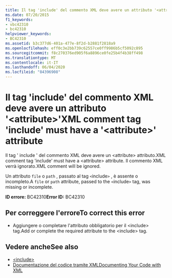 ```yaml
---
title: Il tag 'include' del commento XML deve avere un attributo '<attribute>'
ms.date: 07/20/2015
f1_keywords:
- vbc42310
- bc42310
helpviewer_keywords:
- BC42310
ms.assetid: b3c377d6-401a-477e-8f2d-b2881f2818a9
ms.openlocfilehash: eff0c3e2bb739c62557ce0ff9986b5cf5092c895
ms.sourcegitcommit: f8c270376ed905f6a8896ce0fe25b4f4b38ff498
ms.translationtype: MT
ms.contentlocale: it-IT
ms.lasthandoff: 06/04/2020
ms.locfileid: "84396908"
---
```

# <a name="xml-comment-tag-include-must-have-a-attribute-attribute"></a><span data-ttu-id="b7376-102">Il tag 'include' del commento XML deve avere un attributo '\<attribute>'</span><span class="sxs-lookup"><span data-stu-id="b7376-102">XML comment tag 'include' must have a '\<attribute>' attribute</span></span>
<span data-ttu-id="b7376-103">Il tag ' include ' del commento XML deve avere un \<attribute> attributo.</span><span class="sxs-lookup"><span data-stu-id="b7376-103">XML comment tag 'include' must have a \<attribute> attribute.</span></span> <span data-ttu-id="b7376-104">Il commento XML verrà ignorato.</span><span class="sxs-lookup"><span data-stu-id="b7376-104">XML comment will be ignored.</span></span>  
  
 <span data-ttu-id="b7376-105">Un attributo `file` o `path` , passato al tag `<`include`>` , è assente o incompleto.</span><span class="sxs-lookup"><span data-stu-id="b7376-105">A `file` or `path` attribute, passed to the `<`include`>` tag, was missing or incomplete.</span></span>  
  
 <span data-ttu-id="b7376-106">**ID errore:** BC42310</span><span class="sxs-lookup"><span data-stu-id="b7376-106">**Error ID:** BC42310</span></span>  
  
## <a name="to-correct-this-error"></a><span data-ttu-id="b7376-107">Per correggere l'errore</span><span class="sxs-lookup"><span data-stu-id="b7376-107">To correct this error</span></span>  
  
- <span data-ttu-id="b7376-108">Aggiungere o completare l'attributo obbligatorio per il \<include> tag.</span><span class="sxs-lookup"><span data-stu-id="b7376-108">Add or complete the required attribute to the \<include> tag.</span></span>  
  
## <a name="see-also"></a><span data-ttu-id="b7376-109">Vedere anche</span><span class="sxs-lookup"><span data-stu-id="b7376-109">See also</span></span>

- [\<include>](../language-reference/xmldoc/include.md)
- [<span data-ttu-id="b7376-110">Documentazione del codice tramite XML</span><span class="sxs-lookup"><span data-stu-id="b7376-110">Documenting Your Code with XML</span></span>](../programming-guide/program-structure/documenting-your-code-with-xml.md)
